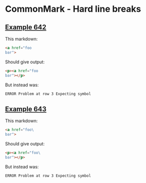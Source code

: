 # CommonMark - Hard line breaks

## [Example 642](https://spec.commonmark.org/0.30/#example-642)

This markdown:

````````````markdown
<a href="foo  
bar">

````````````

Should give output:

````````````html
<p><a href="foo  
bar"></p>
````````````

But instead was:

````````````html
ERROR Problem at row 3 Expecting symbol
````````````
## [Example 643](https://spec.commonmark.org/0.30/#example-643)

This markdown:

````````````markdown
<a href="foo\
bar">

````````````

Should give output:

````````````html
<p><a href="foo\
bar"></p>
````````````

But instead was:

````````````html
ERROR Problem at row 3 Expecting symbol
````````````
